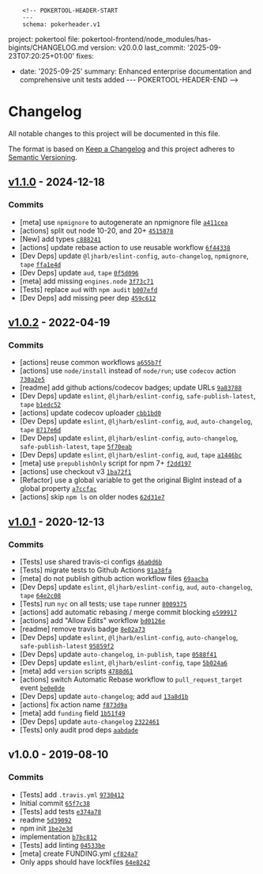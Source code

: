         <!-- POKERTOOL-HEADER-START
        ---
        schema: pokerheader.v1
project: pokertool
file: pokertool-frontend/node_modules/has-bigints/CHANGELOG.md
version: v20.0.0
last_commit: '2025-09-23T07:20:25+01:00'
fixes:
- date: '2025-09-25'
  summary: Enhanced enterprise documentation and comprehensive unit tests added
        ---
        POKERTOOL-HEADER-END -->
# Changelog

All notable changes to this project will be documented in this file.

The format is based on [Keep a Changelog](https://keepachangelog.com/en/1.0.0/)
and this project adheres to [Semantic Versioning](https://semver.org/spec/v2.0.0.html).

## [v1.1.0](https://github.com/inspect-js/has-bigints/compare/v1.0.2...v1.1.0) - 2024-12-18

### Commits

- [meta] use `npmignore` to autogenerate an npmignore file [`a411cea`](https://github.com/inspect-js/has-bigints/commit/a411ceaf68bc297944c1627ec914455843195398)
- [actions] split out node 10-20, and 20+ [`4515878`](https://github.com/inspect-js/has-bigints/commit/45158780f412a6362d7a6116c552f75e23b4be38)
- [New] add types [`c888241`](https://github.com/inspect-js/has-bigints/commit/c888241a4fda933a270369419d11ce7f19ea50ce)
- [actions] update rebase action to use reusable workflow [`6f44338`](https://github.com/inspect-js/has-bigints/commit/6f44338ebca614230de3c87dc82719cf067335a2)
- [Dev Deps] update `@ljharb/eslint-config`, `auto-changelog`, `npmignore`, `tape` [`ffa1e4d`](https://github.com/inspect-js/has-bigints/commit/ffa1e4daad689075fec091c86d6b53d4432b99ff)
- [Dev Deps] update `aud`, `tape` [`0f5d096`](https://github.com/inspect-js/has-bigints/commit/0f5d09697b37c182587313e4a9218353f8d3d22b)
- [meta] add missing `engines.node` [`3f73c71`](https://github.com/inspect-js/has-bigints/commit/3f73c71d7f4f13dfcec5520a51a97fb91645d9db)
- [Tests] replace `aud` with `npm audit` [`b007efd`](https://github.com/inspect-js/has-bigints/commit/b007efdd11608912a5dcae216748840a746d3517)
- [Dev Deps] add missing peer dep [`459c612`](https://github.com/inspect-js/has-bigints/commit/459c6126ecff63021664dbb48d19c6b1ddc2db14)

## [v1.0.2](https://github.com/inspect-js/has-bigints/compare/v1.0.1...v1.0.2) - 2022-04-19

### Commits

- [actions] reuse common workflows [`a655b7f`](https://github.com/inspect-js/has-bigints/commit/a655b7f7733ba2de078b3a59a704c2795440d08c)
- [actions] use `node/install` instead of `node/run`; use `codecov` action [`730a2e5`](https://github.com/inspect-js/has-bigints/commit/730a2e53d3f5f82ac43a11cb9753b11445d06d58)
- [readme] add github actions/codecov badges; update URLs [`9a83788`](https://github.com/inspect-js/has-bigints/commit/9a8378861917b41ebb360a9d8ab3d39aa33acf7b)
- [Dev Deps] update `eslint`, `@ljharb/eslint-config`, `safe-publish-latest`, `tape` [`b1edc52`](https://github.com/inspect-js/has-bigints/commit/b1edc522ef6c23556e55b9c81b65fe884d1e2cc4)
- [actions] update codecov uploader [`cbb1bd0`](https://github.com/inspect-js/has-bigints/commit/cbb1bd0eff486070a19283238da6afd33ca73b4b)
- [Dev Deps] update `eslint`, `@ljharb/eslint-config`, `aud`, `auto-changelog`, `tape` [`8717e6d`](https://github.com/inspect-js/has-bigints/commit/8717e6d6ae6b5010aea1fac5e48dfdfaf35d8c72)
- [Dev Deps] update `eslint`, `@ljharb/eslint-config`, `auto-changelog`, `safe-publish-latest`, `tape` [`5f70eab`](https://github.com/inspect-js/has-bigints/commit/5f70eab763118d40415f13e47446ea5c011fbe18)
- [Dev Deps] update `eslint`, `@ljharb/eslint-config`, `aud`, `tape` [`a1446bc`](https://github.com/inspect-js/has-bigints/commit/a1446bc3e806ce3911c73d6fbdd981f461c41019)
- [meta] use `prepublishOnly` script for npm 7+ [`f2dd197`](https://github.com/inspect-js/has-bigints/commit/f2dd19716a06ca7a971644761e864f0435db278e)
- [actions] use checkout v3 [`1ba72f1`](https://github.com/inspect-js/has-bigints/commit/1ba72f19ada076791ff193aca9d8537388d67ddb)
- [Refactor] use a global variable to get the original BigInt instead of a global property [`a7ccfac`](https://github.com/inspect-js/has-bigints/commit/a7ccfac0414e56dadd263fd07c0b5141388df502)
- [actions] skip `npm ls` on older nodes [`62d31e7`](https://github.com/inspect-js/has-bigints/commit/62d31e79658b16391458d0728e0dacbee8694ebb)

## [v1.0.1](https://github.com/inspect-js/has-bigints/compare/v1.0.0...v1.0.1) - 2020-12-13

### Commits

- [Tests] use shared travis-ci configs [`46a0d6b`](https://github.com/inspect-js/has-bigints/commit/46a0d6be7ed83bd7f5ead11e4eab7fc91570a448)
- [Tests] migrate tests to Github Actions [`91a38fa`](https://github.com/inspect-js/has-bigints/commit/91a38fa4b85a420b8cf4926b3799e6ceb60d8690)
- [meta] do not publish github action workflow files [`69aacba`](https://github.com/inspect-js/has-bigints/commit/69aacba320c1221e7fee1c71bde600bce063f24b)
- [Dev Deps] update `eslint`, `@ljharb/eslint-config`, `aud`, `auto-changelog`, `tape` [`64e2c08`](https://github.com/inspect-js/has-bigints/commit/64e2c0895b21ac91a137452fd2455932f62a2fc1)
- [Tests] run `nyc` on all tests; use `tape` runner [`8009375`](https://github.com/inspect-js/has-bigints/commit/8009375e5ec9faca6bbc09441002af5c5e59ff20)
- [actions] add automatic rebasing / merge commit blocking [`e599917`](https://github.com/inspect-js/has-bigints/commit/e599917fd1f751c9a6c0daac70acb243f8c3a01d)
- [actions] add "Allow Edits" workflow [`bd0126e`](https://github.com/inspect-js/has-bigints/commit/bd0126eba2d67e9b9d588bced34413f507698154)
- [readme] remove travis badge [`8e02a73`](https://github.com/inspect-js/has-bigints/commit/8e02a73db34827d24d2945f2db822973a0b49925)
- [Dev Deps] update `eslint`, `@ljharb/eslint-config`, `auto-changelog`, `safe-publish-latest` [`95859f2`](https://github.com/inspect-js/has-bigints/commit/95859f28f23f5733481c52a501063802cf64f75b)
- [Dev Deps] update `auto-changelog`, `in-publish`, `tape` [`0588f41`](https://github.com/inspect-js/has-bigints/commit/0588f415c6cc01d6b34668680044e03b2998e03f)
- [Dev Deps] update `eslint`, `@ljharb/eslint-config`, `tape` [`5b024a6`](https://github.com/inspect-js/has-bigints/commit/5b024a664a8b7d2d2f750a4c11ce20c395b6f12a)
- [meta] add `version` scripts [`4788d61`](https://github.com/inspect-js/has-bigints/commit/4788d61101c009e4e2c1b4d944c263de06192c6a)
- [actions] switch Automatic Rebase workflow to `pull_request_target` event [`be0e0de`](https://github.com/inspect-js/has-bigints/commit/be0e0de08298dfe483c5d7a2675e5133abeabc53)
- [Dev Deps] update `auto-changelog`; add `aud` [`13a8d1b`](https://github.com/inspect-js/has-bigints/commit/13a8d1bf1f661871d890bfa174de9514f016cdd9)
- [actions] fix action name [`f873d9a`](https://github.com/inspect-js/has-bigints/commit/f873d9a2f10718662528a755b12c61202f4e4afa)
- [meta] add `funding` field [`1b51f49`](https://github.com/inspect-js/has-bigints/commit/1b51f4921df1faf85d2679a0e4ba97ef015a73b7)
- [Dev Deps] update `auto-changelog` [`2322461`](https://github.com/inspect-js/has-bigints/commit/2322461789810434c447439f155eb3ca23eb29fb)
- [Tests] only audit prod deps [`aabdade`](https://github.com/inspect-js/has-bigints/commit/aabdadeaa1e126b91a2fbd82263cc49651ff5e7b)

## v1.0.0 - 2019-08-10

### Commits

- [Tests] add `.travis.yml` [`9730412`](https://github.com/inspect-js/has-bigints/commit/973041241dc172474bb9457aad41790fe54fec88)
- Initial commit [`65f7c38`](https://github.com/inspect-js/has-bigints/commit/65f7c3889d9a98e214e26d650723cbfc49338463)
- [Tests] add tests [`e374a78`](https://github.com/inspect-js/has-bigints/commit/e374a78033d457badcd47e06752fdec7f62e6c39)
- readme [`5d39092`](https://github.com/inspect-js/has-bigints/commit/5d3909249da442867180fb747eef27543627d250)
- npm init [`1be2e3d`](https://github.com/inspect-js/has-bigints/commit/1be2e3d69db6718901e6845cfc38a07cc46dfd96)
- implementation [`b7bc812`](https://github.com/inspect-js/has-bigints/commit/b7bc8121db1fb1a827625c4cb0608935e3dcbe31)
- [Tests] add linting [`04533be`](https://github.com/inspect-js/has-bigints/commit/04533bef57f60e322238f71f32ee3ae0c988bac4)
- [meta] create FUNDING.yml [`cf824a7`](https://github.com/inspect-js/has-bigints/commit/cf824a7d02e867957d8db17ee0a4c70c8ee5ff23)
- Only apps should have lockfiles [`64e8242`](https://github.com/inspect-js/has-bigints/commit/64e82429f1dca99f624dc971ff13516dee28d353)

